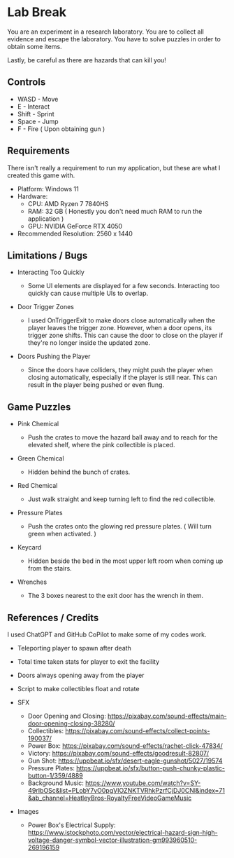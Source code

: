 # Lab Break

You are an experiment in a research laboratory. You are to collect all evidence and escape the laboratory. You have to solve puzzles in order to obtain some items.

Lastly, be careful as there are hazards that can kill you!

## Controls

- WASD - Move
- E - Interact
- Shift - Sprint
- Space - Jump
- F - Fire ( Upon obtaining gun )

## Requirements

There isn't really a requirement to run my application, but these are what I created this game with.

- Platform: Windows 11
- Hardware:
    - CPU: AMD Ryzen 7 7840HS
    - RAM: 32 GB ( Honestly you don't need much RAM to run the application )
    - GPU: NVIDIA GeForce RTX 4050
- Recommended Resolution: 2560 x 1440

## Limitations / Bugs

- Interacting Too Quickly
    - Some UI elements are displayed for a few seconds. Interacting too quickly can cause multiple UIs to overlap.

- Door Trigger Zones
    - I used OnTriggerExit to make doors close automatically when the player leaves the trigger zone. However, when a door opens, its trigger zone shifts. This can cause the door to close on the player if they're no longer inside the updated zone.

- Doors Pushing the Player
    - Since the doors have colliders, they might push the player when closing automatically, especially if the player is still near. This can result in the player being pushed or even flung.

## Game Puzzles

- Pink Chemical
    - Push the crates to move the hazard ball away and to reach for the elevated shelf, where the pink collectible is placed.

- Green Chemical
    - Hidden behind the bunch of crates.

- Red Chemical
    - Just walk straight and keep turning left to find the red collectible.

- Pressure Plates
    - Push the crates onto the glowing red pressure plates. ( Will turn green when activated. )

- Keycard
    - Hidden beside the bed in the most upper left room when coming up from the stairs.

- Wrenches
    - The 3 boxes nearest to the exit door has the wrench in them.

## References / Credits

I used ChatGPT and GitHub CoPilot to make some of my codes work.

- Teleporting player to spawn after death
- Total time taken stats for player to exit the facility
- Doors always opening away from the player
- Script to make collectibles float and rotate

- SFX
    - Door Opening and Closing: https://pixabay.com/sound-effects/main-door-opening-closing-38280/
    - Collectibles: https://pixabay.com/sound-effects/collect-points-190037/
    - Power Box: https://pixabay.com/sound-effects/rachet-click-47834/
    - Victory: https://pixabay.com/sound-effects/goodresult-82807/
    - Gun Shot: https://uppbeat.io/sfx/desert-eagle-gunshot/5027/19574
    - Pressure Plates: https://uppbeat.io/sfx/button-push-chunky-plastic-button-1/359/4889
    - Background Music: https://www.youtube.com/watch?v=SY-49rIbOSc&list=PLobY7vO0pgVIOZNKTVRhkPzrfCjDJ0CNl&index=71&ab_channel=HeatleyBros-RoyaltyFreeVideoGameMusic

- Images
    - Power Box's Electrical Supply: https://www.istockphoto.com/vector/electrical-hazard-sign-high-voltage-danger-symbol-vector-illustration-gm993960510-269196159